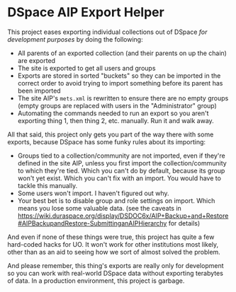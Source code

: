 DSpace AIP Export Helper
===

This project eases exporting individual collections out of DSpace *for
development purposes* by doing the following:

- All parents of an exported collection (and their parents on up the chain) are exported
- The site is exported to get all users and groups
- Exports are stored in sorted "buckets" so they can be imported in the correct
  order to avoid trying to import something before its parent has been imported
- The site AIP's `mets.xml` is rewritten to ensure there are no empty groups
  (empty groups are replaced with users in the "Administrator" group)
- Automating the commands needed to run an export so you aren't exporting thing
  1, then thing 2, etc. manually.  Run it and walk away.

All that said, this project only gets you part of the way there with some
exports, because DSpace has some funky rules about its importing:

- Groups tied to a collection/community are not imported, even if they're
  defined in the site AIP, unless you first import the collection/community to
  which they're tied.  Which you can't do by default, because its group won't
  yet exist.  Which you can't fix with an import.  You would have to tackle
  this manually.
- Some users won't import.  I haven't figured out why.
- Your best bet is to disable group and role settings on import.  Which means
  you lose some valuable data. (see the caveats in
  https://wiki.duraspace.org/display/DSDOC6x/AIP+Backup+and+Restore#AIPBackupandRestore-SubmittinganAIPHierarchy
  for details)

And even if none of these things were true, this project has quite a few
hard-coded hacks for UO.  It won't work for other institutions most likely,
other than as an aid to seeing how we sort of almost solved the problem.

And please remember, this thing's exports are really only for development so
you can work with real-world DSpace data without exporting terabytes of data.
In a production environment, this project is garbage.
